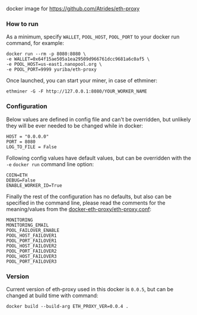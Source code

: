 docker image for https://github.com/Atrides/eth-proxy

### How to run
As a minimum, specify `WALLET`, `POOL_HOST`, `POOL_PORT` to your docker run command, for example:

```
docker run --rm -p 8080:8080 \
-e WALLET=0x64f15ae505a1ea29509d966761dcc9681a6c0af5 \
-e POOL_HOST=us-east1.nanopool.org \
-e POOL_PORT=9999 yuriba/eth-proxy
```
Once launched, you can start your miner, in case of ethminer:
```
ethminer -G -F http://127.0.0.1:8080/YOUR_WORKER_NAME
```

### Configuration
Below values are defined in config file and can't be overridden, but unlikely they will be ever needed to be changed while in docker:
```
HOST = "0.0.0.0"
PORT = 8080
LOG_TO_FILE = False
```

Following config values have default values, but can be overridden with the `-e` `docker run` command line option:
```
COIN=ETH
DEBUG=False
ENABLE_WORKER_ID=True
```

Finally the rest of the configuration has no defaults, but also can be specified in the command line, please read the comments for the meaning/values from the [docker-eth-proxy/eth-proxy.conf](https://github.com/yuriba/docker-eth-proxy/blob/master/eth-proxy.conf):
```
MONITORING
MONITORING_EMAIL
POOL_FAILOVER_ENABLE
POOL_HOST_FAILOVER1
POOL_PORT_FAILOVER1
POOL_HOST_FAILOVER2
POOL_PORT_FAILOVER2
POOL_HOST_FAILOVER3
POOL_PORT_FAILOVER3
```

### Version
Current version of eth-proxy used in this docker is `0.0.5`, but can be changed at build time with command:
```
docker build --build-arg ETH_PROXY_VER=0.0.4 .
```
